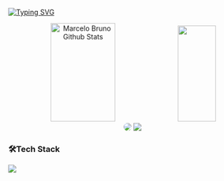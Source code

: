 [![Typing SVG](https://readme-typing-svg.herokuapp.com/?color=cccccc&size=35&center=true&vCenter=true&width=1000&lines=Hello,+My+name+is+Felipe+Cruz!;I'm+a+Software+Developer;Welcome+to+my+Github!+:%29)](https://git.io/typing-svg)
<div align="center">  
  <img width="51%" height="200px" src="https://github-readme-stats.vercel.app/api?username=MarceloFilho26&show_icons=true&count_private=true&hide_border=true&title_color=a714c4&icon_color=a714c4&text_color=eeeeee&bg_color=0d1117" alt="Marcelo Bruno Github Stats" />
  <img width="39%" height="195px" src="https://github-readme-stats.vercel.app/api/top-langs/?username=MarceloFilho26&layout=compact&hide_border=true&title_color=a714c4&text_color=ffffff&bg_color=0d1117" />
</div>
<div align = "center" >
<a href="https://www.linkedin.com/in/marcelobrunosilva" target="_blank"><img src="https://img.shields.io/badge/-LinkedIn-%230077B5?style=for-the-badge&logo=linkedin&logoColor=white" style="border-radius: 30px" target="_blank"></a>
<a href = "mailto:marcelobruno377@gmail.com"><img src="https://img.shields.io/badge/Gmail-D14836?style=for-the-badge&logo=gmail&logoColor=white" target="_blank"></a>
</div>


### 🛠️Tech Stack
<div>
<a href="https://skillicons.dev">
  <img src="https://skillicons.dev/icons?i=python,java,mysql,postgres,github,git,vscode,eclipse"/></a></p>
</div>

